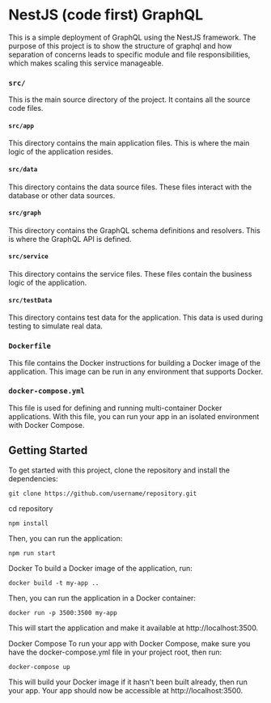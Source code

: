 # NestJS (code first) GraphQL

This is a simple deployment of GraphQL using the NestJS framework. The purpose of this project is to show the structure of graphql and how separation of concerns leads to specific module and file responsibilities, which makes scaling this service manageable.

### `src/`

This is the main source directory of the project. It contains all the source code files.

#### `src/app`

This directory contains the main application files. This is where the main logic of the application resides.

#### `src/data`

This directory contains the data source files. These files interact with the database or other data sources.

#### `src/graph`

This directory contains the GraphQL schema definitions and resolvers. This is where the GraphQL API is defined.

#### `src/service`

This directory contains the service files. These files contain the business logic of the application.

#### `src/testData`

This directory contains test data for the application. This data is used during testing to simulate real data.

### `Dockerfile`

This file contains the Docker instructions for building a Docker image of the application. This image can be run in any environment that supports Docker.

### `docker-compose.yml`

This file is used for defining and running multi-container Docker applications. With this file, you can run your app in an isolated environment with Docker Compose.

## Getting Started

To get started with this project, clone the repository and install the dependencies:

    git clone https://github.com/username/repository.git

cd repository

    npm install

Then, you can run the application:

    npm run start

Docker
To build a Docker image of the application, run:

    docker build -t my-app ..

Then, you can run the application in a Docker container:

    docker run -p 3500:3500 my-app

This will start the application and make it available at http://localhost:3500.

Docker Compose
To run your app with Docker Compose, make sure you have the docker-compose.yml file in your project root, then run:

    docker-compose up

This will build your Docker image if it hasn't been built already, then run your app. Your app should now be accessible at http://localhost:3500.
